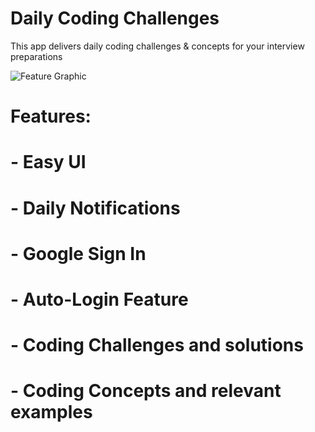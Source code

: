# Daily Coding Challenges

This app delivers daily coding challenges & concepts for your interview preparations

![Feature Graphic](https://drive.google.com/open?id=1jXyn0-_Dk50EV0jPOytgyUuJhwSivYMn)

# Features:
# - Easy UI
# - Daily Notifications
# - Google Sign In
# - Auto-Login Feature
# - Coding Challenges and solutions
# - Coding Concepts and relevant examples
